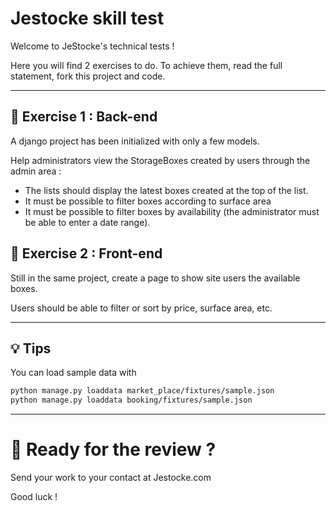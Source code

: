 # Jestocke skill test

Welcome to JeStocke's technical tests !

Here you will find 2 exercises to do. To achieve them, read the full statement, fork this project and code.

---
## 📝 Exercise 1 : Back-end

A django project has been initialized with only a few models.

Help administrators view the StorageBoxes created by users through the admin area :

* The lists should display the latest boxes created at the top of the list.
* It must be possible to filter boxes according to surface area
* It must be possible to filter boxes by availability (the administrator must be able to enter a date range).


## 📝 Exercise 2 : Front-end

Still in the same project, create a page to show site users the available boxes.

Users should be able to filter or sort by price, surface area, etc.

---

## 💡 Tips

You can load sample data with

```bash
python manage.py loaddata market_place/fixtures/sample.json
python manage.py loaddata booking/fixtures/sample.json
```

---
# 🚀 Ready for the review ?

Send your work to your contact at Jestocke.com

Good luck !
